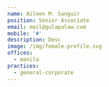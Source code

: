 ```yaml
---
name: Aileen M. Sanguir
position: Senior Associate
email: mail@gulapalaw.com
mobile: '#'
description: Desc
image: /img/female-profile.svg
offices:
  - manila
practices:
  - general-corporate
---
```

